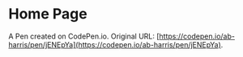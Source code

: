 # Home Page

A Pen created on CodePen.io. Original URL: [https://codepen.io/ab-harris/pen/jENEpYa](https://codepen.io/ab-harris/pen/jENEpYa).


